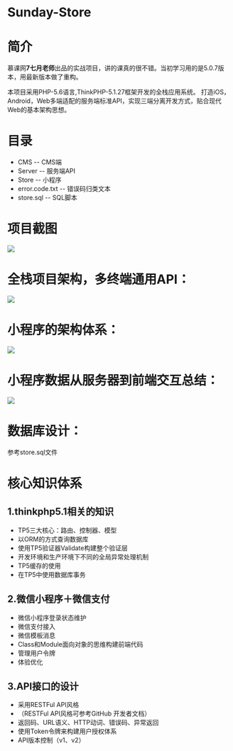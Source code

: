 # Sunday-Store




# 简介
慕课网**7七月老师**出品的实战项目，讲的课真的很不错。当初学习用的是5.0.7版本，用最新版本做了重构。

本项目采用PHP-5.6语言,ThinkPHP-5.1.27框架开发的全栈应用系统。
打造iOS，Android，Web多端适配的服务端标准API，实现三端分离开发方式，贴合现代Web的基本架构思想。


# 目录
* CMS -- CMS端
* Server -- 服务端API
* Store -- 小程序
* error.code.txt -- 错误码归类文本
* store.sql -- SQL脚本

# 项目截图

 ![](https://coding.imooc.com/static/module/class/content/img/97/section1-1.png)





# 全栈项目架构，多终端通用API：
![](https://coding.imooc.com/static/module/class/content/img/97/section3-1.png)




# 小程序的架构体系：
![](http://upload-images.jianshu.io/upload_images/7689038-0639fb41282825fc.png?imageMogr2/auto-orient/strip%7CimageView2/2/w/600)



# 小程序数据从服务器到前端交互总结：
![](http://upload-images.jianshu.io/upload_images/7689038-df002d6a6923605a.png?imageMogr2/auto-orient/strip%7CimageView2/2/w/600)



# 数据库设计：
  参考store.sql文件




# 核心知识体系
## 1.thinkphp5.1相关的知识
* TP5三大核心：路由、控制器、模型
* 以ORM的方式查询数据库
* 使用TP5验证器Validate构建整个验证层
* 开发环境和生产环境下不同的全局异常处理机制
* TP5缓存的使用
* 在TP5中使用数据库事务
## 2.微信小程序＋微信支付
* 微信小程序登录状态维护
* 微信支付接入
* 微信模板消息
* Class和Module面向对象的思维构建前端代码
* 管理用户令牌
* 体验优化
## 3.API接口的设计
* 采用RESTFul API风格
* （RESTFul API风格可参考GitHub 开发者文档）
* 返回码、URL语义、HTTP动词、错误码、异常返回
* 使用Token令牌来构建用户授权体系
* API版本控制（v1、v2）


